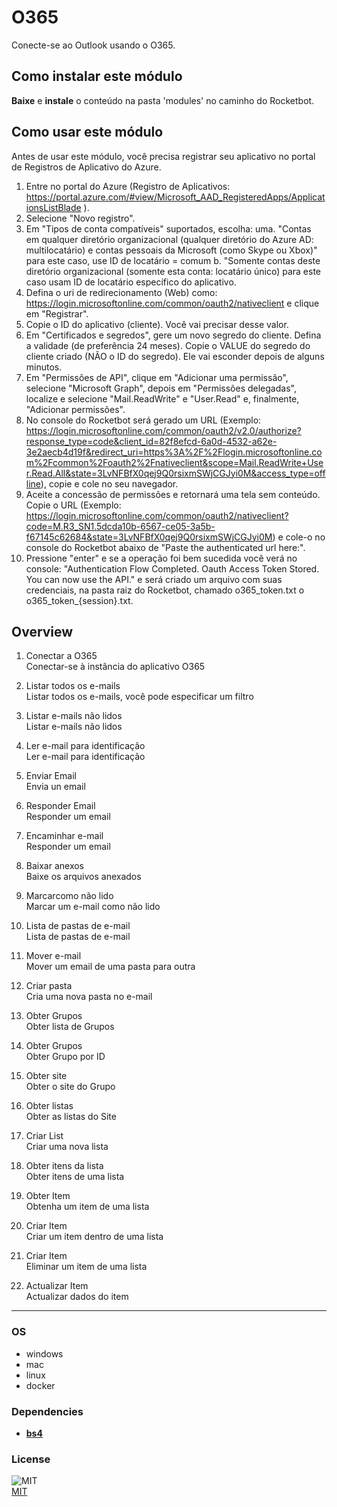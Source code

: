 



# O365
  
Conecte-se ao Outlook usando o O365.  

## Como instalar este módulo
  
__Baixe__ e __instale__ o conteúdo na pasta 'modules' no caminho do Rocketbot.

## Como usar este módulo

Antes de usar este módulo, você precisa registrar seu aplicativo no portal de Registros de Aplicativo do Azure.

1. Entre no portal do Azure (Registro de Aplicativos: https://portal.azure.com/#view/Microsoft_AAD_RegisteredApps/ApplicationsListBlade ).
2. Selecione "Novo registro".
3. Em "Tipos de conta compatíveis" suportados, escolha:
    uma. "Contas em qualquer diretório organizacional (qualquer diretório do Azure AD: multilocatário) e contas pessoais da Microsoft (como Skype ou Xbox)" para este caso, use ID de locatário = comum
    b. "Somente contas deste diretório organizacional (somente esta conta: locatário único) para este caso usam ID de locatário específico do aplicativo.
4. Defina o uri de redirecionamento (Web) como: https://login.microsoftonline.com/common/oauth2/nativeclient e clique em "Registrar".
5. Copie o ID do aplicativo (cliente). Você vai precisar desse valor.
6. Em "Certificados e segredos", gere um novo segredo do cliente. Defina a validade (de preferência 24 meses). Copie o VALUE do segredo do cliente criado (NÃO o ID do segredo). Ele vai esconder depois de alguns minutos.
7. Em "Permissões de API", clique em "Adicionar uma permissão", selecione "Microsoft Graph", depois em "Permissões delegadas", localize e selecione "Mail.ReadWrite" e "User.Read" e, finalmente, "Adicionar permissões".
8. No console do Rocketbot será gerado um URL (Exemplo: https://login.microsoftonline.com/common/oauth2/v2.0/authorize?response_type=code&client_id=82f8efcd-6a0d-4532-a62e-3e2aecb4d19f&redirect_uri=https%3A%2F%2Flogin.microsoftonline.com%2Fcommon%2Foauth2%2Fnativeclient&scope=Mail.ReadWrite+User.Read.All&state=3LvNFBfX0qej9Q0rsixmSWjCGJyi0M&access_type=offline), copie e cole no seu navegador.
9. Aceite a concessão de permissões e retornará uma tela sem conteúdo. Copie o URL (Exemplo: https://login.microsoftonline.com/common/oauth2/nativeclient?code=M.R3_SN1.5dcda10b-6567-ce05-3a5b-f67145c62684&state=3LvNFBfX0qej9Q0rsixmSWjCGJyi0M) e cole-o no console do Rocketbot abaixo de "Paste the authenticated url here:".
10. Pressione "enter" e se a operação foi bem sucedida você verá no console: "Authentication Flow Completed. Oauth Access Token Stored. You can now use the API." e será criado um arquivo com suas credenciais, na pasta raiz do Rocketbot, chamado o365_token.txt o o365_token_{session}.txt.


## Overview


1. Conectar a O365  
Conectar-se à instância do aplicativo O365

2. Listar todos os e-mails  
Listar todos os e-mails, você pode especificar um filtro

3. Listar e-mails não lidos  
Listar e-mails não lidos

4. Ler e-mail para identificação  
Ler e-mail para identificação

5. Enviar Email  
Envia un email

6. Responder Email  
Responder um email

7. Encaminhar e-mail  
Responder um email

8. Baixar anexos  
Baixe os arquivos anexados

9. Marcarcomo não lido  
Marcar um e-mail como não lido

10. Lista de pastas de e-mail  
Lista de pastas de e-mail

11. Mover e-mail  
Mover um email de uma pasta para outra

12. Criar pasta  
Cria uma nova pasta no e-mail

13. Obter Grupos  
Obter lista de Grupos

14. Obter Grupos  
Obter Grupo por ID

15. Obter site  
Obter o site do Grupo

16. Obter listas  
Obter as listas do Site

17. Criar List  
Criar uma nova lista

18. Obter itens da lista  
Obter itens de uma lista

19. Obter Item  
Obtenha um item de uma lista

20. Criar Item  
Criar um item dentro de uma lista

21. Criar Item  
Eliminar um item de uma lista

22. Actualizar Item  
Actualizar dados do item  




----
### OS

- windows
- mac
- linux
- docker

### Dependencies
- [**bs4**](https://pypi.org/project/bs4/)
### License
  
![MIT](https://camo.githubusercontent.com/107590fac8cbd65071396bb4d04040f76cde5bde/687474703a2f2f696d672e736869656c64732e696f2f3a6c6963656e73652d6d69742d626c75652e7376673f7374796c653d666c61742d737175617265)  
[MIT](http://opensource.org/licenses/mit-license.ph)